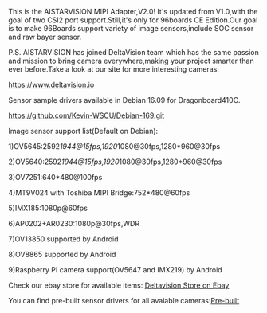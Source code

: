 This is the AISTARVISION MIPI Adapter,V2.0! It's updated from V1.0,with the goal of two CSI2 port support.Still,it's only for 96boards CE Edition.Our goal is to make 96Boards support variety of image sensors,include SOC sensor and raw bayer sensor.

P.S. AISTARVISION has joined DeltaVision team which has the same passion and mission to bring camera everywhere,making your project smarter than ever before.Take a look at our site for more interesting cameras:

https://www.deltavision.io

Sensor sample drivers available in Debian 16.09 for Dragonboard410C.

https://github.com/Kevin-WSCU/Debian-169.git


Image sensor support list(Default on Debian):

1)OV5645:2592*1944@15fps,1920*1080@30fps,1280*960@30fps

2)OV5640:2592*1944@15fps,1920*1080@30fps,1280*960@30fps

3)OV7251:640*480@100fps

4)MT9V024 with Toshiba MIPI Bridge:752*480@60fps

5)IMX185:1080p@60fps

6)AP0202+AR0230:1080p@30fps,WDR

7)OV13850 supported by Android

8)OV8865 supported by Android

9)Raspberry PI camera support(OV5647 and IMX219) by Android

Check our ebay store for available items: [Deltavision Store on Ebay](https://www.ebay.com/sch/aiwills-8/m.html?item=252956476095&rt=nc&_trksid=p2047675.l2562)

You can find pre-built sensor drivers for all avaiable cameras:[Pre-built](Pre-built)




